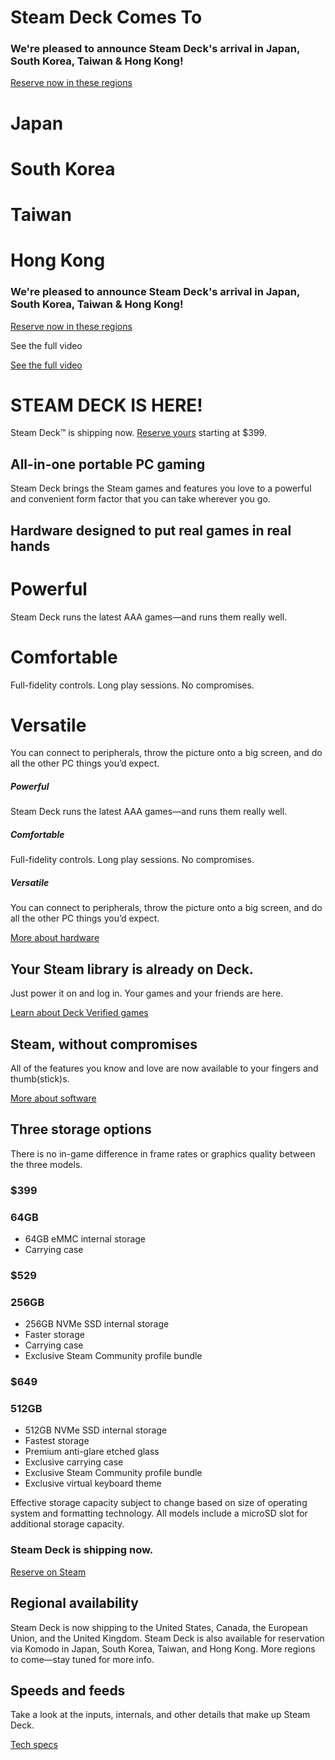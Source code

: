 Steam Deck Comes To
==========

### We're pleased to announce Steam Deck's arrival in Japan, South Korea, Taiwan & Hong Kong!  ###

[Reserve now in these regions](http://steamdeck.komodo.jp/)

Japan
==========

South Korea
==========

Taiwan
==========

Hong Kong
==========

### We're pleased to announce Steam Deck's arrival in Japan, South Korea, Taiwan & Hong Kong!  ###

[Reserve now in these regions](http://steamdeck.komodo.jp/)

[](https://www.youtube.com/watch?v=AvokyBOYe8Y)

See the full video

[See the full video](https://www.youtube.com/watch?v=AvokyBOYe8Y)

STEAM DECK IS HERE!
==========

 Steam Deck™ is shipping now.
[Reserve yours](http://store.steampowered.com/steamdeck) starting at $399.

All-in-one portable PC gaming
----------

Steam Deck brings the Steam games and features you love to a powerful and convenient form factor that you can take wherever you go.

Hardware designed to put real games in real hands
----------

Powerful
==========

Steam Deck runs the latest AAA games—and runs them really well.

Comfortable
==========

Full-fidelity controls. Long play sessions. No compromises.

Versatile
==========

You can connect to peripherals, throw the picture onto a big screen, and do all the other PC things you’d expect.

##### Powerful #####

Steam Deck runs the latest AAA games—and runs them really well.

##### Comfortable #####

Full-fidelity controls. Long play sessions. No compromises.

##### Versatile #####

You can connect to peripherals, throw the picture onto a big screen, and do all the other PC things you’d expect.

[More about hardware](hardware)

Your Steam library is
 already on Deck.
----------

Just power it on and log in.
Your games and your friends are here.

[Learn about Deck Verified games](verified)

Steam, without compromises
----------

All of the features you know and love are now
available to your fingers and thumb(stick)s.

[More about software](software)

Three storage options
----------

There is no in-game difference in frame rates or graphics quality between the three models.

### $399 ###

### 64GB ###

* 64GB eMMC internal storage
* Carrying case

### $529 ###

### 256GB ###

* 256GB NVMe SSD internal storage
* Faster storage
* Carrying case
* Exclusive Steam Community profile bundle

### $649 ###

### 512GB ###

* 512GB NVMe SSD internal storage
* Fastest storage
* Premium anti-glare etched glass
* Exclusive carrying case
* Exclusive Steam Community profile bundle
* Exclusive virtual keyboard theme

Effective storage capacity subject to change based on size of operating system and formatting technology. All models include a microSD slot for additional storage capacity.

### Steam Deck is shipping now. ###

[Reserve on Steam](http://store.steampowered.com/steamdeck)

Regional availability
----------

Steam Deck is now shipping to the United States, Canada, the European Union, and the United Kingdom. Steam Deck is also available for reservation via Komodo in Japan, South Korea, Taiwan, and Hong Kong. More regions to come—stay tuned for more info.

Speeds and feeds
----------

Take a look at the inputs, internals, and other details that make up Steam Deck.

[Tech specs](https://www.steamdeck.com/en/tech)
